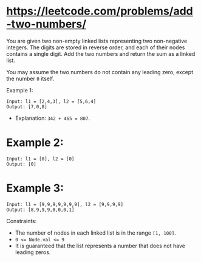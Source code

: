 # https://leetcode.com/problems/add-two-numbers/

You are given two non-empty linked lists representing two non-negative integers.
The digits are stored in reverse order, and each of their nodes contains a single digit.
Add the two numbers and return the sum as a linked list.

You may assume the two numbers do not contain any leading zero, except the number `0` itself.

Example 1:
```
Input: l1 = [2,4,3], l2 = [5,6,4]
Output: [7,0,8]
```
- Explanation: `342 + 465 = 807`.


# Example 2:
```
Input: l1 = [0], l2 = [0]
Output: [0]
```

# Example 3:

```
Input: l1 = [9,9,9,9,9,9,9], l2 = [9,9,9,9]
Output: [8,9,9,9,0,0,0,1]
```

Constraints:

- The number of nodes in each linked list is in the range `[1, 100]`.
- `0 <= Node.val <= 9`
- It is guaranteed that the list represents a number that does not have leading zeros.
